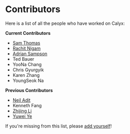 # Contributors

Here is a list of all the people who have worked on Calyx:

**Current Contributors**

- [Sam Thomas](https://sgtpeacock.com/)
- [Rachit Nigam](https://rachitnigam.com)
- [Adrian Sampson](https://adriansampson.net)
- Ted Bauer
- YooNa Chang
- Chris Gyurgyik
- Karen Zhang
- YoungSeok Na

**Previous Contributors**

- [Neil Adit](https://neiladit.com/)
- Kenneth Fang
- [Zhijing Li](https://tissue3.github.io/)
- [Yuwei Ye](https://www.viviyye.com/)

If you're missing from this list, please [add yourself](https://github.com/cucapra/futil/edit/master/docs/contributors.md)!
